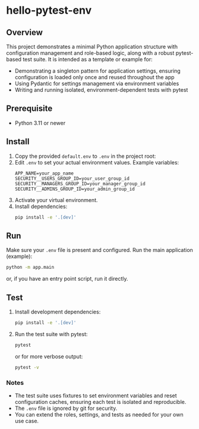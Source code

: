 # hello-pytest-env

## Overview
This project demonstrates a minimal Python application structure with configuration management and role-based logic, along with a robust pytest-based test suite. It is intended as a template or example for:
- Demonstrating a singleton pattern for application settings, ensuring configuration is loaded only once and reused throughout the app
- Using Pydantic for settings management via environment variables
- Writing and running isolated, environment-dependent tests with pytest

## Prerequisite
- Python 3.11 or newer

## Install
1. Copy the provided `default.env` to `.env` in the project root:
2. Edit `.env` to set your actual environment values. Example variables:
   ```env
   APP_NAME=your_app_name
   SECURITY__USERS_GROUP_ID=your_user_group_id
   SECURITY__MANAGERS_GROUP_ID=your_manager_group_id
   SECURITY__ADMINS_GROUP_ID=your_admin_group_id
   ```
3. Activate your virtual environment.
4. Install dependencies:
   ```sh
   pip install -e '.[dev]'
   ```

## Run
Make sure your `.env` file is present and configured. Run the main application (example):
```sh
python -m app.main
```
or, if you have an entry point script, run it directly.

## Test
1. Install development dependencies:
   ```sh
   pip install -e '.[dev]'
   ```
2. Run the test suite with pytest:
   ```sh
   pytest
   ```
   or for more verbose output:
   ```sh
   pytest -v
   ```

### Notes
- The test suite uses fixtures to set environment variables and reset configuration caches, ensuring each test is isolated and reproducible.
- The `.env` file is ignored by git for security.
- You can extend the roles, settings, and tests as needed for your own use case.
